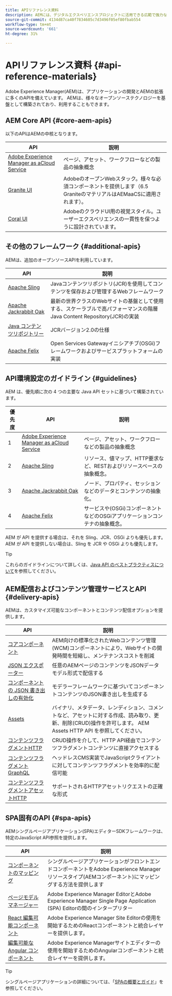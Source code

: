 ```yaml
---
title: APIリファレンス資料
description: AEMには、デジタルエクスペリエンスプロジェクトに活用できる広範で強力なAPIが用意されています。
source-git-commit: 4134d87ca40f7834605c7d3496f05ef80fbab554
workflow-type: tm+mt
source-wordcount: '661'
ht-degree: 31%

---
```


# APIリファレンス資料 {#api-reference-materials}

Adobe Experience Manager(AEM)は、アプリケーションの開発とAEMの拡張に多くのAPIを備えています。 AEMは、様々なオープンソーステクノロジーを基盤として構築されており、利用することもできます。

## AEM Core API {#core-aem-apis}

以下のAPIはAEMの中核となります。

| API | 説明 |
|---|---|
| [Adobe Experience Manager as aCloud Service](https://docs.adobe.com/content/help/ja-JP/experience-manager-cloud-service-javadoc/index.html) | ページ、アセット、ワークフローなどの製品の抽象概念 |
| [Granite UI](https://helpx.adobe.com/jp/experience-manager/6-5/sites/developing/using/reference-materials/granite-ui/api/jcr_root/libs/granite/ui/index.html#) | AdobeのオープンWebスタック。様々な必須コンポーネントを提供します（6.5 GraniteのマテリアルはAEMaaCSに適用されます）。 |
| [Coral UI](https://opensource.adobe.com/coral-spectrum/documentation/) | AdobeのクラウドUI用の視覚スタイル。ユーザーエクスペリエンスの一貫性を保つように設計されています。 |

<!---
|Editor core JavaScript API reference|Provides all the base objects and concepts to support authoring of content resources|
--->

## その他のフレームワーク {#additional-apis}

AEMは、追加のオープンソースAPIを利用しています。

| API | 説明 |
|---|---|
| [Apache Sling](https://sling.apache.org/apidocs/sling11/) | Javaコンテンツリポジトリ(JCR)を使用してコンテンツを保存および管理するWebフレームワーク |
| [Apache Jackrabbit Oak](http://jackrabbit.apache.org/oak/docs/oak_api/overview.html) | 最新の世界クラスのWebサイトの基盤として使用する、スケーラブルで高パフォーマンスの階層Java Content Repository(JCR)の実装 |
| [Java コンテンツリポジトリー](https://docs.adobe.com/content/docs/en/spec/javax.jcr/javadocs/jcr-2.0/index.html) | JCRバージョン2.0の仕様 |
| [Apache Felix](https://felix.apache.org) | Open Services Gatewayイニシアチブ(OSGi)フレームワークおよびサービスプラットフォームの実装 |

## API環境設定のガイドライン {#guidelines}

AEM は、優先順に次の 4 つの主要な Java API セットに基づいて構築されています。

| 優先度 | API | 説明 |
|---|---|---|
| 1 | [Adobe Experience Manager as aCloud Service](https://docs.adobe.com/content/help/en/experience-manager-cloud-service-javadoc/index.html) | ページ、アセット、ワークフローなどの製品の抽象概念 |
| 2 | [Apache Sling](https://sling.apache.org/apidocs/sling11/) | リソース、値マップ、HTTP要求など、RESTおよびリソースベースの抽象概念。 |
| 3 | [Apache Jackrabbit Oak](http://jackrabbit.apache.org/oak/docs/oak_api/overview.html) | ノード、プロパティ、セッションなどのデータとコンテンツの抽象化。 |
| 4 | [Apache Felix](https://felix.apache.org／) | サービスや(OSGi)コンポーネントなどのOSGiアプリケーションコンテナの抽象概念。 |

AEM が API を提供する場合は、それを Sling、JCR、OSGi よりも優先します。AEM が API を提供しない場合は、Sling を JCR や OSGi よりも優先します。

>[!TIP]
>
>これらのガイドラインについて詳しくは、[Java API のベストプラクティスについて](https://experienceleague.adobe.com/docs/experience-manager-learn/foundation/development/understand-java-api-best-practices.html?lang=ja)を参照してください。

## AEM配信およびコンテンツ管理サービスとAPI {#delivery-apis}

AEMは、カスタマイズ可能なコンポーネントとコンテンツ配信オプションを提供します。

| API | 説明 |
|---|---|
| [コアコンポーネント](https://experienceleague.adobe.com/docs/experience-manager-core-components/using/introduction.html?lang=ja) | AEM向けの標準化されたWebコンテンツ管理(WCM)コンポーネントにより、Webサイトの開発時間を短縮し、メンテナンスコストを削減 |
| [JSON エクスポーター](/help/implementing/developing/components/json-exporter.md) | 任意のAEMページのコンテンツをJSONデータモデル形式で配信する |
| [コンポーネントの JSON 書き出しの有効化](/help/implementing/developing/components/enabling-json-exporter.md) | モデラーフレームワークに基づいてコンポーネントコンテンツのJSON書き出しを生成する |
| [Assets](/help/assets/mac-api-assets.md) | バイナリ、メタデータ、レンディション、コメントなど、アセットに対する作成、読み取り、更新、削除(CRUD)操作を許可します。 AEM Assets HTTP API を参照してください。 |
| [コンテンツフラグメントHTTP](/help/assets/content-fragments/assets-api-content-fragments.md) | CRUD操作を介して、HTTP API経由でコンテンツフラグメントコンテンツに直接アクセスする |
| [コンテンツフラグメントGraphQL](/help/assets/content-fragments/graphql-api-content-fragments.md) | ヘッドレスCMS実装でJavaScriptクライアントに対してコンテンツフラグメントを効率的に配信可能 |
| [コンテンツフラグメントアセットHTTP](https://experienceleague.adobe.com/docs/experience-manager-cloud-service/assets/admin/mac-api-assets.html?lang=ja) | サポートされるHTTPアセットリクエストの正確な形式 |

## SPA固有のAPI {#spa-apis}

AEMシングルページアプリケーション(SPA)エディターSDKフレームワークは、特定のJavaScript API参照を提供します。

| API | 説明 |
|---|---|
| [コンポーネントのマッピング](https://www.npmjs.com/package/@adobe/aem-spa-component-mapping) | シングルページアプリケーションがフロントエンドコンポーネントをAdobe Experience Managerリソースタイプ(AEMコンポーネント)にマッピングする方法を提供します |
| [ページモデルマネージャー](https://www.npmjs.com/package/@adobe/aem-spa-page-model-manager) | Adobe Experience Manager EditorとAdobe Experience Manager Single Page Application (SPA) Editorの間のインタープリター |
| [React 編集可能コンポーネント](https://www.npmjs.com/package/@adobe/aem-react-editable-components) | Adobe Experience Manager Site Editorの使用を開始するためのReactコンポーネントと統合レイヤーを提供します。 |
| [編集可能な Angular コンポーネント](https://www.npmjs.com/package/@adobe/aem-angular-editable-components) | Adobe Experience Managerサイトエディターの使用を開始するためのAngularコンポーネントと統合レイヤーを提供します。 |

>[!TIP]
>
>シングルページアプリケーションの詳細については、「[SPAの概要とガイド](/help/implementing/developing/hybrid/introduction.md)」を参照してください。
